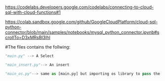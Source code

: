 https://codelabs.developers.google.com/codelabs/connecting-to-cloud-sql-with-cloud-functions#1

https://colab.sandbox.google.com/github/GoogleCloudPlatform/cloud-sql-python-connector/blob/main/samples/notebooks/mysql_python_connector.ipynb#scrollTo=D3xMRsBl3Ihl

#The files contains the follwing:

```python
"main.py" --> A Select

"main_insert.py"--> An insert

"main_os.py"--> same as [main.py] but importing os library to pass the password as Env variable, this should be also configured in the cloud function setup.

```
